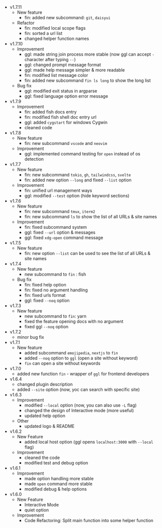 - v1.7.11
    - New feature
        - fin: added new subcommand: `git`, `daisyui`
    - Refactor
        - fin: modified local scope flags
        - fin: sorted a url list
        - changed helper function names
- v1.7.10
    - Improvement
        - ggl: made string join process more stable (now ggl can accept `-` character after typing `--`)
        - ggl: changed prompt message format
        - ggl: made help message simpler & more readable
        - fin: modified list message color
        - fin: added new subcommand `fin ls long` to show the long list
    - Bug fix
        - ggl: modified exit status in argparse
        - ggl: fixed language option error message
- v1.7.9
    - Improvement
        - fin: added fish docs entry
        - fin: modified fish shell doc entry url
        - ggl: added `cygstart` for windows Cygwin
        - cleaned code
- v1.7.8
    - New feature
        - fin: new subcommand `vscode` and `neovim`
    - Improvement
        - ggl: implemented command testing for `open` instead of os detection
- v1.7.7
    - New feature
        - fin: new subcommand `tokio`, `gh`, `tailwindcss`, `svelte`
        - fin: added new option `--long` and fixed `--list` option
    - Improvement
        - fin: unified url management ways
        - ggl: modified `--test` option (hide keyword sections)
- v1.7.6
    - New feature
        - fin: new subcommand `tmux`, `iterm2`
        - fin: new subcommand `ls` to show the list of all URLs & site names
    - Improvement
        - fin: fixed subcommand system
        - ggl: fixed `--url` option & messages
        - ggl: fixed `xdg-open` command message
- v1.7.5
    - New feature
        - fin: new option `--list` can be used to see the list of all URLs & site names
- v1.7.4
    - New feature
        - new subcommand to `fin` : fish
    - Bug fix
        - fin: fixed help option
        - fin: fixed no argument handling
        - fin: fixed urls format
        - ggl: fixed `--noq` option
- v1.7.3
    - New feature
        - new subcommand to `fin`: yarn
        - fixed the feature opening docs with no argument
        - fixed ggl `--noq` option
- v1.7.2
    - minor bug fix
- v1.7.1
    - New feature
        - added subcommand `emojipedia`, `nextjs` to `fin` 
        - added `--noq` option to `ggl` (open a site without keyword)
        - `fin` can open a site without keywords
- v1.7.0
    - added new function `fin` - wrapper of `ggl` for frontend developers
- v1.6.4
    - changed plugin description
    - added `--site` option (now, yoc can search with specific site)
- v1.6.3
    - Improvement
        - modified `--local` option (now, you can also use `-L` flag)
        - changed the design of Interactive mode (more useful)
        - updated help option
    - Other
        - updated logo & README
- v1.6.2
    - New Feature
        - added local host option (ggl opens `localhost:3000` with `--local` flag)
    - Improvement
        - cleaned the code
        - modified test and debug option
- v1.6.1
    - Improvement
        - made option handling more stable
        - made `open` command more stable
        - modified debug & help options
- v1.6.0
    - New Feature
        - Interactive Mode 
        - quiet option
    - Improvement
        - Code Refactoring: Split main function into some helper function
